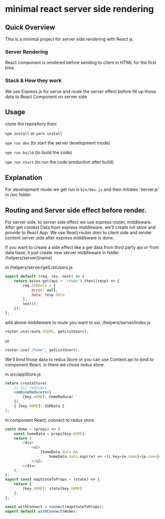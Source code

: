 # minimal react server side rendering

## Quick Overview

This is a minimal project for server side rendering with React js.

### Server Rendering

React component is rendered before sending to client in HTML for the first time.

### Stack & How they work

We use Express js for serve and route the server effect before fill up those data to React Component on server side

## Usage

clone the repository then:

`npm install` or `yarn install`

`npm run dev` (to start the server development mode)

`npm run build` (to build the code)

`npm run start` (to run the code production after build)

## Explanation

For development mode we get run is `bin/dev.js` and then initiates 'server.js' in /src folder

## Routing and Server side effect before render.

For server side, to server side effect we use express router, middleware.
After get context Data from express middleware, we'll create init store and provide to React App.
We use React router dom to client side and render content server side after express middleware is done.

If you want to create a side effect like a get data from third party api or from data base,
it just create new server middleware in folder /helpers/server/[name]

in /helpers/server/getListUsers.js

```javascript
export default (req, res, next) => {
    return axios.get(api + '/todo').then((resp) => {
        req.SSRData = {
            error: null,
            data: resp.data
        };
        next();
    });
};
```

add above middleware to route you want to ssr. /helpers/server/index.js

```javascript
router.use(route.USERS, getListUsers);
```

or

```javascript
router.use('/home', getListUsers);
```

We'll bind those data to redux Store or you can use Content api to bind to component React.
in there we chose redux store.

in src/appStore.js

```javascript
return createStore(
    // all reducers
    combineReducers({
        [key.HOME]: homeReducer
    }),
    { [key.HOME]: SSRData }
);
```

in component React, connect to redux store.

```javascript
const Home = (props) => {
    const homeData = props[key.HOME];
    return (
        <div>
            <ul>
                {homeData.data &&
                    homeData.data.map((e) => <li key={e.name}>{e.name}</li>)}
            </ul>
        </div>
    );
};
export const mapStateToProps = (state) => {
    return {
        [key.HOME]: state[key.HOME]
    };
};

const withConnect = connect(mapStateToProps);
export default withConnect(Home);
```
